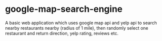# google-map-search-engine
A basic web application which uses google map api and yelp api to search nearby restaurants nearby (radius of 1 mile), then randomly select one restaurant and return direction, yelp rating, reviews etc.


